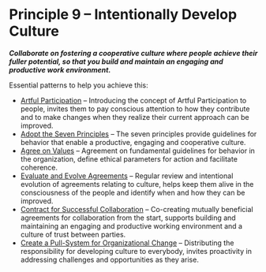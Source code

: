 [:menu-title]: # "Intentionally Develop Culture"

# Principle 9 – Intentionally Develop Culture


**_Collaborate on fostering a cooperative culture where people achieve their fuller potential, so that you build and maintain an engaging and productive work environment._**

Essential patterns to help you achieve this:

-   [Artful Participation](section:artful-participation) – Introducing the concept of Artful Participation to people, invites them to pay conscious attention to how they contribute and to make changes when they realize their current approach can be improved.
-   [Adopt the Seven Principles](section:adopt-the-seven-principles) – The seven principles provide guidelines for behavior that enable a productive, engaging and cooperative culture.
-   [Agree on Values](section:agree-on-values) – Agreement on fundamental guidelines for behavior in the organization, define ethical parameters for action and facilitate coherence.
-   [Evaluate and Evolve Agreements](section:evaluate-and-evolve-agreements) – Regular review and intentional evolution of agreements relating to culture, helps keep them alive in the consciousness of the people and identify when and how they can be improved.
-   [Contract for Successful Collaboration](section:contract-for-successful-collaboration) – Co-creating mutually beneficial agreements for collaboration from the start, supports building and maintaining an engaging and productive working environment and a culture of trust between parties.
-   [Create a Pull-System for Organizational Change](section:create-a-pull-system-for-organizational-change) – Distributing the responsibility for developing culture to everybody, invites proactivity in addressing challenges and opportunities as they arise.
